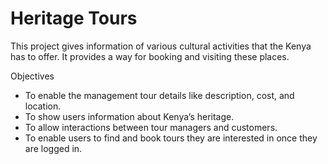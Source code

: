 # Heritage Tours
This project gives information of various cultural activities that the Kenya has to offer. It provides a way for booking and visiting these places.

Objectives
* To enable the management tour details like description, cost, and location.
* To show users information about Kenya’s heritage.
* To allow interactions between tour managers and customers.
* To enable users to find and book tours they are interested in once they are logged in.
